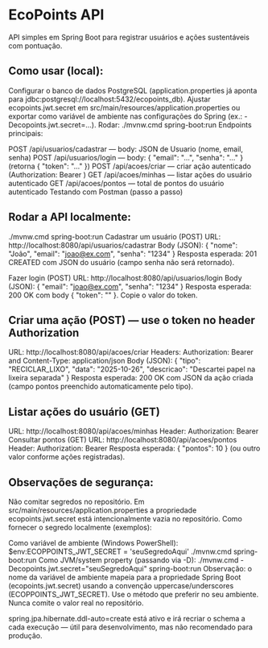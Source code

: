 # EcoPoints API

API simples em Spring Boot para registrar usuários e ações sustentáveis com pontuação.

## Como usar (local):

Configurar o banco de dados PostgreSQL (application.properties já aponta para jdbc:postgresql://localhost:5432/ecopoints_db).
Ajustar ecopoints.jwt.secret em src/main/resources/application.properties ou exportar como variável de ambiente nas configurações do Spring (ex.: -Decopoints.jwt.secret=...).
Rodar:
./mvnw.cmd spring-boot:run
Endpoints principais:

POST /api/usuarios/cadastrar — body: JSON de Usuario (nome, email, senha)
POST /api/usuarios/login — body: { "email": "...", "senha": "..." } (retorna { "token": "..." })
POST /api/acoes/criar — criar ação autenticado (Authorization: Bearer )
GET /api/acoes/minhas — listar ações do usuário autenticado
GET /api/acoes/pontos — total de pontos do usuário autenticado
Testando com Postman (passo a passo)

## Rodar a API localmente:
./mvnw.cmd spring-boot:run
Cadastrar um usuário (POST)
URL: http://localhost:8080/api/usuarios/cadastrar
Body (JSON):
{
  "nome": "João",
  "email": "joao@ex.com",
  "senha": "1234"
}
Resposta esperada: 201 CREATED com JSON do usuário (campo senha não será retornado).

Fazer login (POST)
URL: http://localhost:8080/api/usuarios/login
Body (JSON):
{
  "email": "joao@ex.com",
  "senha": "1234"
}
Resposta esperada: 200 OK com body { "token": "<JWT>" }. Copie o valor do token.

## Criar uma ação (POST) — use o token no header Authorization
URL: http://localhost:8080/api/acoes/criar
Headers: Authorization: Bearer <token> and Content-Type: application/json
Body (JSON):
{
  "tipo": "RECICLAR_LIXO",
  "data": "2025-10-26",
  "descricao": "Descartei papel na lixeira separada"
}
Resposta esperada: 200 OK com JSON da ação criada (campo pontos preenchido automaticamente pelo tipo).

## Listar ações do usuário (GET)
URL: http://localhost:8080/api/acoes/minhas
Header: Authorization: Bearer <token>
Consultar pontos (GET)
URL: http://localhost:8080/api/acoes/pontos
Header: Authorization: Bearer <token>
Resposta esperada: { "pontos": 10 } (ou outro valor conforme ações registradas).

## Observações de segurança:

Não comitar segredos no repositório. Em src/main/resources/application.properties a propriedade ecopoints.jwt.secret está intencionalmente vazia no repositório.
Como fornecer o segredo localmente (exemplos):

Como variável de ambiente (Windows PowerShell):
$env:ECOPPOINTS_JWT_SECRET = 'seuSegredoAqui'
./mvnw.cmd spring-boot:run
Como JVM/system property (passando via -D):
./mvnw.cmd -Decopoints.jwt.secret="seuSegredoAqui" spring-boot:run
Observação: o nome da variável de ambiente mapeia para a propriedade Spring Boot (ecopoints.jwt.secret) usando a convenção uppercase/underscores (ECOPPOINTS_JWT_SECRET). Use o método que preferir no seu ambiente. Nunca comite o valor real no repositório.

spring.jpa.hibernate.ddl-auto=create está ativo e irá recriar o schema a cada execução — útil para desenvolvimento, mas não recomendado para produção.
